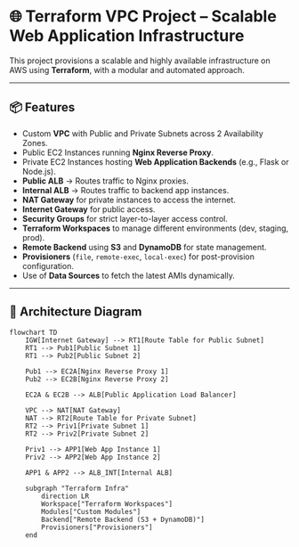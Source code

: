 # 🌐 Terraform VPC Project – Scalable Web Application Infrastructure

This project provisions a scalable and highly available infrastructure on AWS using **Terraform**, with a modular and automated approach.

---

## 📦 Features

- Custom **VPC** with Public and Private Subnets across 2 Availability Zones.
- Public EC2 Instances running **Nginx Reverse Proxy**.
- Private EC2 Instances hosting **Web Application Backends** (e.g., Flask or Node.js).
- **Public ALB** → Routes traffic to Nginx proxies.
- **Internal ALB** → Routes traffic to backend app instances.
- **NAT Gateway** for private instances to access the internet.
- **Internet Gateway** for public access.
- **Security Groups** for strict layer-to-layer access control.
- **Terraform Workspaces** to manage different environments (dev, staging, prod).
- **Remote Backend** using **S3** and **DynamoDB** for state management.
- **Provisioners** (`file`, `remote-exec`, `local-exec`) for post-provision configuration.
- Use of **Data Sources** to fetch the latest AMIs dynamically.

---

## 🧠 Architecture Diagram

```mermaid
flowchart TD
    IGW[Internet Gateway] --> RT1[Route Table for Public Subnet]
    RT1 --> Pub1[Public Subnet 1]
    RT1 --> Pub2[Public Subnet 2]

    Pub1 --> EC2A[Nginx Reverse Proxy 1]
    Pub2 --> EC2B[Nginx Reverse Proxy 2]

    EC2A & EC2B --> ALB[Public Application Load Balancer]

    VPC --> NAT[NAT Gateway]
    NAT --> RT2[Route Table for Private Subnet]
    RT2 --> Priv1[Private Subnet 1]
    RT2 --> Priv2[Private Subnet 2]

    Priv1 --> APP1[Web App Instance 1]
    Priv2 --> APP2[Web App Instance 2]

    APP1 & APP2 --> ALB_INT[Internal ALB]

    subgraph "Terraform Infra"
        direction LR
        Workspace["Terraform Workspaces"]
        Modules["Custom Modules"]
        Backend["Remote Backend (S3 + DynamoDB)"]
        Provisioners["Provisioners"]
    end
